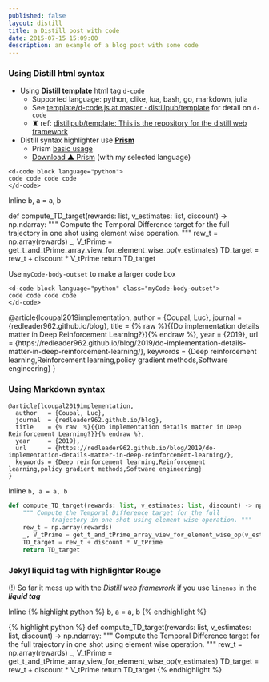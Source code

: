 ```yaml
---
published: false
layout: distill
title: a Distill post with code
date: 2015-07-15 15:09:00
description: an example of a blog post with some code
---
```



### Using Distill html syntax 

- Using **Distill template** html tag `d-code` 
    - Supported language: python, clike, lua, bash, go, markdown, julia
    - See [template/d-code.js at master · distillpub/template](https://github.com/distillpub/template/blob/master/src/components/d-code.js) for detail on `d-code`
    - ♜ ref: [distillpub/template: This is the repository for the distill web framework](https://github.com/distillpub/template)
- Distill syntax highlighter use [**Prism**](https://prismjs.com/index.html) 
    - Prism [basic usage](https://prismjs.com/index.html#basic-usage) 
    - [Download ▲ Prism](https://prismjs.com/download.html#themes=prism-okaidia&languages=markup+css+clike+javascript+bash+latex+lua+python+regex+yaml) (with my selected language)

```markup
<d-code block language="python">
code code code code 
</d-code>
```

Inline <d-code language="python">b, a = a, b</d-code>

<d-code block language="python">
def compute_TD_target(rewards: list, v_estimates: list, discount) -> np.ndarray:
    """ Compute the Temporal Difference target for the full 
            trajectory in one shot using element wise operation. """
    rew_t = np.array(rewards)
    _, V_tPrime = get_t_and_tPrime_array_view_for_element_wise_op(v_estimates)
    TD_target = rew_t + discount * V_tPrime
    return TD_target
</d-code>

Use `myCode-body-outset` to make a larger code box
```markup
<d-code block language="python" class="myCode-body-outset">
code code code code
</d-code>
```

<d-code block language="bash" class="myCode-body-outset">
@article{lcoupal2019implementation,
  author   = {Coupal, Luc},
  journal  = {redleader962.github.io/blog},
  title    = {% raw  %}{{Do implementation details matter in Deep Reinforcement Learning?}}{% endraw %},
  year     = {2019},
  url      = {https://redleader962.github.io/blog/2019/do-implementation-details-matter-in-deep-reinforcement-learning/},
  keywords = {Deep reinforcement learning,Reinforcement learning,policy gradient methods,Software engineering}
}
</d-code>

### Using Markdown syntax


```Tex
@article{lcoupal2019implementation,
  author   = {Coupal, Luc},
  journal  = {redleader962.github.io/blog},
  title    = {% raw  %}{{Do implementation details matter in Deep Reinforcement Learning?}}{% endraw %},
  year     = {2019},
  url      = {https://redleader962.github.io/blog/2019/do-implementation-details-matter-in-deep-reinforcement-learning/},
  keywords = {Deep reinforcement learning,Reinforcement learning,policy gradient methods,Software engineering}
}
```

Inline `b, a = a, b`

```python
def compute_TD_target(rewards: list, v_estimates: list, discount) -> np.ndarray:
    """ Compute the Temporal Difference target for the full 
            trajectory in one shot using element wise operation. """
    rew_t = np.array(rewards)
    _, V_tPrime = get_t_and_tPrime_array_view_for_element_wise_op(v_estimates)
    TD_target = rew_t + discount * V_tPrime
    return TD_target
```




### Jekyl liquid tag with highlighter Rouge
(!) So far it mess up with the _Distill web framework_ if you use `linenos` in the **_liquid tag_**
 
Inline {% highlight python %} b, a = a, b {% endhighlight %}

{% highlight python %}
def compute_TD_target(rewards: list, v_estimates: list, discount) -> np.ndarray:
    """ Compute the Temporal Difference target for the full 
            trajectory in one shot using element wise operation. """
    rew_t = np.array(rewards)
    _, V_tPrime = get_t_and_tPrime_array_view_for_element_wise_op(v_estimates)
    TD_target = rew_t + discount * V_tPrime
    return TD_target
{% endhighlight %}




